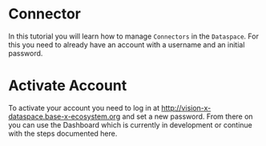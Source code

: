 # Connector

In this tutorial you will learn how to manage `Connectors` in the `Dataspace`. For this you need to already have an account with a username and an initial password.

# Activate Account

To activate your account you need to log in at http://vision-x-dataspace.base-x-ecosystem.org and set a new password. From there on you can use the Dashboard which is currently in development or continue with the steps documented here.
